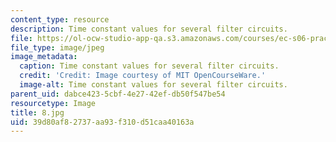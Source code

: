 ```yaml
---
content_type: resource
description: Time constant values for several filter circuits.
file: https://ol-ocw-studio-app-qa.s3.amazonaws.com/courses/ec-s06-practical-electronics-fall-2004/39d80af82737aa93f310d51caa40163a_8.jpg
file_type: image/jpeg
image_metadata:
  caption: Time constant values for several filter circuits.
  credit: 'Credit: Image courtesy of MIT OpenCourseWare.'
  image-alt: Time constant values for several filter circuits.
parent_uid: dabce423-5cbf-4e27-42ef-db50f547be54
resourcetype: Image
title: 8.jpg
uid: 39d80af8-2737-aa93-f310-d51caa40163a
---
```

